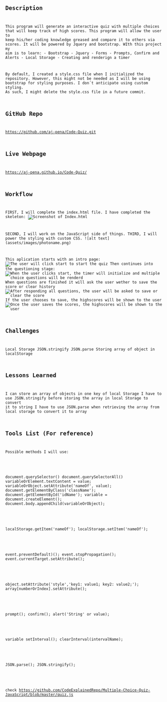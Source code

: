 # <Code Quiz>

## Description

This program will generate an interactive quiz with multiple choices that will keep track of high scores.
This program will allow the user to keep his/her coding knowledge greased and compare it to others via scores.
It will be powered by Jquery and bootstrap.
WIth this project my aim is to learn:
    - Bootstrap
    - Jquery
    - Forms
    - Prompts, Confirm and Alerts
    - Local Storage
    - Creating and renderign a timer

By default, I created a style.css file when I initialized the repository. However, this might not be needed as I will be using bootstrap for styling purposes. I don´t anticipate using custom styling.
As such, I might delete the style.css file in a future commit.


## GitHub Repo
https://github.com/aj-pena/Code-Quiz.git

## Live Webpage
https://aj-pena.github.io/Code-Quiz/

## Workflow
FIRST, I will complete the index.html file.
I have completed the skeleton: 
![Screenshot of Index.html](Assets/Images/Indexhtml.PNG)

SECOND, I will work on the JavaScript side of things.
THIRD, I will power the styling with custom CSS.
![alt text] (assets/images/photoname.png)

This aplication starts with an intro page:
![The user will click start to start the quiz](Assets/Images/StartQuiz.png)
Then continues into the questioning stage:
![When the user clicks start, the timer will initialize and multiple choice questions will be renderd](Assets/Images/Question1.png)
When questions are finished it will ask the user wether to save the score or clear history
![After responding all questions, the user will be asked to save or clear the score](Assets/Images/AllDone.png)
If the user chooses to save, the highscores will be shown to the user
![Once the user saves the scores, the highscores will be shown to the user](Assets/Images/Highscores.png)


## Challenges
Local Storage
JSON.stringify
JSON.parse
Storing array of object in localStorage

## Lessons Learned

I can store an array of objects in one key of local Storage
I have to use JSON.stringify before storing the array in local Storage to convert it to string
I have to use JSON.parse when retrieving the array from local storage to convert it to array

## Tools List (For reference)
Possible methods I will use:

<!-- Accessing HTML -->

document.querySelector()
document.querySelectorAll()
variableOrElement.textContent = value;
variableOrObject.setAttribute('nameOf', value);
document.getElementByClass('className');
document.getElementById('idName');
variable = document.createElement();
document.body.appendChild(variableOrObject);

<!-- Local Storage -->

localStorage.getItem('nameOf');
localStorage.setItem('nameOf');

<!-- Event -->

event.preventDefault)();
event.stopPropagation();
event.currentTarget.setAttribute();

<!-- Attributes -->

object.setAttribute('style','key1: value1; key2: value2;');
array[numberOrIndex].setAttribute();

<!-- Prompt / Confirm / Alert -->

prompt();
confirm();
alert('String' or value);

<!-- Interval -->

variable setInterval();
clearInterval(intervalName);

<!-- JSON -->

JSON.parse();
JSON.stringify();

<!-- Example from web -->
check https://github.com/CodeExplainedRepo/Multiple-Choice-Quiz-JavaScript/blob/master/quiz.js
